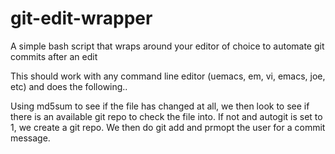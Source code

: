 git-edit-wrapper
================

A simple bash script that wraps around your editor of choice to automate git commits after an edit

This should work with any command line editor (uemacs, em, vi, emacs, joe, etc) and does the following..

Using md5sum to see if the file has changed at all, we then look to see if there is an available git
repo to check the file into.  If not and autogit is set to 1, we create a git repo.  We then do git add
and prmopt the user for a commit message.
